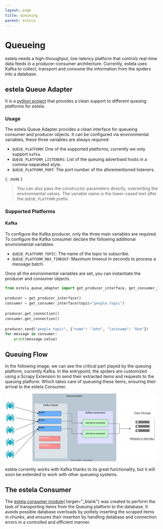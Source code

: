 ```yaml
---
layout: page
title: Queueing
parent: estela
---
```


# Queueing

estela needs a high-throughput, low-latency platform that controls real-time data feeds in a producer-consumer architecture.
Currently, estela uses Kafka to collect, transport and consume the information from the spiders into a database.

## estela Queue Adapter

It is a [python project](https://github.com/bitmakerla/estela-queue-adapter) that provides a clean support to different queuing platforms for estela.

### Usage

The estela Queue Adapter provides a clean interface for queueing consumer and producer objects.
It can be configured via environmental variables, these three variables are always required:

* `QUEUE_PLATFORM`: One of the supported platforms, currently we only support `kafka`.
* `QUEUE_PLATFORM_LISTENERS`: List of the queuing advertised hosts in a comma-separated style.
* `QUEUE_PLATFORM_PORT`: The port number of the aforementioned listeners.

{: .note }
> You can also pass the constructor parameters directly, overwriting the environmental values. The variable name is the lower-cased text after the `QUEUE_PLATFORM` prefix.

### Supported Platforms

#### Kafka

To configure the Kafka producer, only the three main variables are required.
To configure the Kafka consumer declare the following additional environmental variables:

* `QUEUE_PLATFORM_TOPIC`: The name of the topic to subscribe.
* `QUEUE_PLATFORM_MAX_TIMEOUT`: Maximum timeout in seconds to process a message batch.

Once all the environmental variables are set, you can instantiate the producer and consumer objects.

```python
from estela_queue_adapter import get_producer_interface, get_consumer_interface

producer = get_producer_interface()
consumer = get_consumer_interface(topic="people_topic")

producer.get_connection()
consumer.get_connection()

producer.send("people_topic", {"name": "John", "lastname": "Doe"})
for message in consumer:
	print(message.value)
```

## Queuing Flow

In the following image, we can see the critical part played by the queuing platform, currently Kafka. 
In the entrypoint, the spiders are customized using a Scrapy Extension to send their extracted items and requests to the queuing platform. 
Which takes care of queueing these items, ensuring their arrival to the estela Consumer.

![estela Kafka Flow](../assets/images/kafka_flow.svg)

estela currently works with Kafka thanks to its great functionality, but it will soon be extended to work with other queueing systems.

## The estela Consumer 

The [estela consumer module](https://github.com/bitmakerla/estela/blob/main/queueing){:target="_blank"} 
was created to perform the task of transporting items from the Queuing platform to the database.
It avoids possible database overloads by politely inserting the scraped items in chunks,
and ensures their insertion by handling database and connection errors in a controlled and efficient manner.
